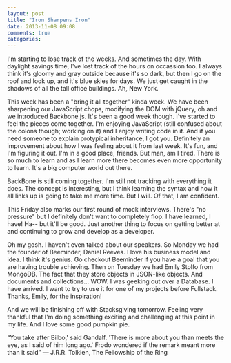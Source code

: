 ```yaml
---
layout: post
title: "Iron Sharpens Iron"
date: 2013-11-08 09:08
comments: true
categories:
---
```

I'm starting to lose track of the weeks. And sometimes the day. With daylight savings time, I've lost track of the hours on occassion too. I always think it's gloomy and gray outside because it's so dark, but then I go on the roof and look up, and it's blue skies for days. We just get caught in the shadows of all the tall office buildings. Ah, New York.


This week has been a "bring it all together" kinda week. We have been sharpening our JavaScript chops, modifying the DOM with jQuery, oh and we introduced Backbone.js. It's been a good week though. I've started to feel the pieces come together. I'm enjoying JavaScript (still confused about the colons though; working on it) and I enjoy writing code in it. And if you need someone to explain protypical inheritance, I got you. Definitely an improvement about how I was feeling about it from last week.  It's fun, and I'm figuring it out. I'm in a good place, friends. But man, am I tired. There is so much to learn and as I learn more there becomes even more opportunity to learn. It's a big computer world out there.


BackBone is still coming together. I'm still not tracking with everything it does. The concept is interesting, but I think learning the syntax and how it all links up  is going to take me more time. But I will. Of that, I am confident.


This Friday also marks our first round of mock interviews. There's "no pressure" but I definitely don't want to completely flop. I have learned, I have! Ha-- but it'll be good. Just another thing to focus on getting better at and continuing to grow and develop as a developer.


Oh my gosh. I haven't even talked about our speakers. So Monday we had the founder of Beeminder, Daniel Reeves. I love his business model and idea. I think it's genius. Go checkout Beeminder if you have a goal that you are having trouble achieving. Then on Tuesday we had Emily Stolfo from MongoDB. The fact that they store objects in JSON-like objects. And documents and collections... WOW. I was geeking out over a Database. I have arrived. I want to try to use it for one of my projects before Fullstack. Thanks, Emily, for the inspiration!


And we will be finishing off with Stacksgiving tomorrow. Feeling very thankful that I'm doing something exciting and challenging at this point in my life. And I love some good pumpkin pie.


“You take after Bilbo,' said Gandalf. 'There is more about you than meets the eye, as I said of him long ago.' Frodo wondered if the remark meant more than it said”
― J.R.R. Tolkien, The Fellowship of the Ring

